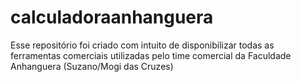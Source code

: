 # calculadoraanhanguera
Esse repositório foi criado com intuito de disponibilizar todas as ferramentas comerciais utilizadas pelo time comercial da Faculdade Anhanguera (Suzano/Mogi das Cruzes)
